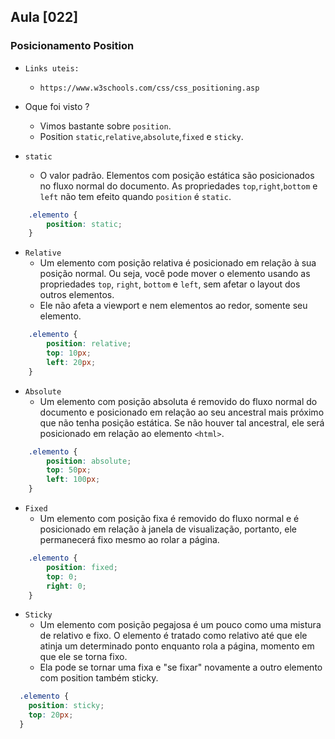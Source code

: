 ## Aula [022]

### Posicionamento Position

- `Links uteis:`
  - `https://www.w3schools.com/css/css_positioning.asp`

- Oque foi visto ?
  - Vimos bastante sobre `position`.
  - Position `static`,`relative`,`absolute`,`fixed` e `sticky`.


- `static`
  - O valor padrão. Elementos com posição estática são posicionados no fluxo normal do documento. As propriedades `top`,`right`,`bottom` e `left` não tem efeito quando `position` é `static`.

```css
    .elemento {
        position: static;
    }
```

- `Relative`
  - Um elemento com posição relativa é posicionado em relação à sua posição normal. Ou seja, você pode mover o elemento usando as propriedades `top`, `right`, `bottom` e `left`, sem afetar o layout dos outros elementos.
  - Ele não afeta a viewport e nem elementos ao redor, somente seu elemento.
```css
    .elemento {
        position: relative;
        top: 10px;
        left: 20px;
    }
```

- `Absolute`
  - Um elemento com posição absoluta é removido do fluxo normal do documento e posicionado em relação ao seu ancestral mais próximo que não tenha posição estática. Se não houver tal ancestral, ele será posicionado em relação ao elemento `<html>`.
```css
    .elemento {
        position: absolute;
        top: 50px;
        left: 100px;
    }
```

- `Fixed`
  - Um elemento com posição fixa é removido do fluxo normal e é posicionado em relação à janela de visualização, portanto, ele permanecerá fixo mesmo ao rolar a página.
```css
    .elemento {
        position: fixed;
        top: 0;
        right: 0;
    }
```

- `Sticky`
  - Um elemento com posição pegajosa é um pouco como uma mistura de relativo e fixo. O elemento é tratado como relativo até que ele atinja um determinado ponto enquanto rola a página, momento em que ele se torna fixo.
  - Ela pode se tornar uma fixa e "se fixar" novamente a outro elemento com position também sticky.

```css
  .elemento {
    position: sticky;
    top: 20px;
  }
```
